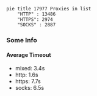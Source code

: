 
```mermaid
pie title 17977 Proxies in list
    "HTTP" : 13486
    "HTTPS": 2974
    "SOCKS" : 2887
```

### Some Info
#### Average Timeout

- mixed: 3.4s
- http: 1.6s
- https: 7.7s
- socks: 6.5s